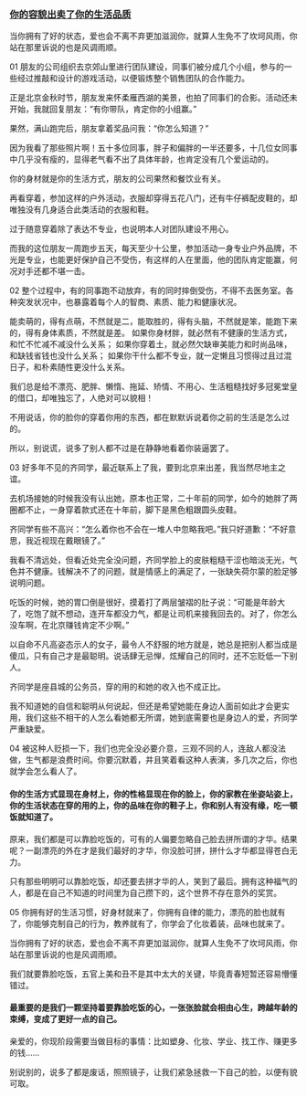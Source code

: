 ### [你的容貌出卖了你的生活品质](http://mp.weixin.qq.com/s?__biz=MzA5MjY1MjQxOA==&mid=2668279190&idx=1&sn=350d2ff345650d76d9285a34b8d19f70&chksm=8a97c37bbde04a6d1b9ffd48e55bc0508d5a7f83d878828d68778cf44bad7996ed5989ae2c12&scene=0#wechat_redirect)


当你拥有了好的状态，爱也会不离不弃更加滋润你，就算人生免不了坎坷风雨，你站在那里诉说的也是风调雨顺。

01
朋友的公司组织去京郊山里进行团队建设，同事们被分成几个小组，参与的一些经过推敲和设计的游戏活动，以便锻炼整个销售团队的合作能力。

正是北京金秋时节，朋友发来怀柔雁西湖的美景，也拍了同事们的合影。活动还未开始，我就回复朋友：“有你带队，肯定你的小组赢。”

果然，满山跑完后，朋友拿着奖品问我：“你怎么知道？”

因为我看了那些照片啊！五十多位同事，胖子和偏胖的一半还要多，十几位女同事中几乎没有瘦的，显得老气看不出了具体年龄，也肯定没有几个爱运动的。

你的身材就是你的生活方式，朋友的公司果然和餐饮业有关。

再看穿着，参加这样的户外活动，衣服却穿得五花八门，还有牛仔裤配皮鞋的，却唯独没有几身适合此类活动的衣服和鞋。

过于随意穿着除了表达不专业，也说明本人对团队建设不用心。

而我的这位朋友一周跑步五天，每天至少十公里，参加活动一身专业户外品牌，不光是专业，也能更好保护自己不受伤，有这样的人在里面，他的团队肯定能赢，何况对手还都不堪一击。

02
整个过程中，有的同事跑不动放弃，有的同时摔倒受伤，不得不去医务室。各种突发状况中，也暴露着每个人的智商、素质、能力和健康状况。

能卖萌的，得有点萌，不然就是二，能取胜的，得有头脑，不然就是笨，能跑下来的，得有身体素质，不然就是差。
如果你身材胖，就必然有不健康的生活方式，和忙不忙减不减没什么关系；
如果你穿着土，就必然欠缺审美能力和时尚品味，和缺钱省钱也没什么关系；
如果你干什么都不专业，就一定懒且习惯得过且过混日子，和朴素随性更没什么关系。

我们总是给不漂亮、肥胖、懒惰、拖延、矫情、不用心、生活粗糙找好多冠冕堂皇的借口，却唯独忘了，人绝对可以貌相！

不用说话，你的脸你的穿着你用的东西，都在默默诉说着你之前的生活是怎么过的。

所以，别说谎，说多了别人都不过是在静静地看着你装逼罢了。

03
好多年不见的齐同学，最近联系上了我，要到北京来出差，我当然尽地主之谊。

去机场接她的时候我没有认出她，原本也正常，二十年前的同学，如今的她胖了两圈都不止，一身穿着款式还在十年前，脚下是黑色粗跟圆头皮鞋。

齐同学有些不高兴：“怎么着你也不会在一堆人中忽略我吧。”我只好道歉：“不好意思，我近视现在戴眼镜了。”

我看不清远处，但看近处完全没问题，齐同学脸上的皮肤粗糙干涩也暗淡无光，气色并不健康。钱解决不了的问题，就是情感上的满足了，一张缺失荷尔蒙的脸足够说明问题。

吃饭的时候，她的胃口倒是很好，摸着打了两层皱褶的肚子说：“可能是年龄大了，吃饱了就不想动，连开车都没力气，都是让司机来接我回去的。对了，你怎么没车啊，在北京赚钱肯定不少啊。”

以自命不凡高姿态示人的女子，最令人不舒服的地方就是，她总是把别人都当成是傻瓜，只有自己才是最聪明。说话肆无忌惮，炫耀自己的同时，还不忘贬低一下别人。

齐同学是座县城的公务员，穿的用的和她的收入也不成正比。

我不知道她的自信和聪明从何说起，但还是希望她能在身边人面前如此才会更实用，我们这些不相干的人怎么看她都无所谓，她到底需要也是身边人的爱，齐同学严重缺爱。

04
被这种人贬损一下，我们也完全没必要介意，三观不同的人，连敌人都没法做，生气都是浪费时间。你要沉默着，并且笑着看这种人表演，多几次之后，你也就学会怎么看人了。

#### 你的生活方式显现在身材上，你的性格显现在你的脸上，你的家教在坐姿站姿上，你的生活状态在穿的用的上，你的品味在你的鞋子上，你和别人有没有缘，吃一顿饭就知道了。

原来，我们都是可以靠脸吃饭的，可有的人偏要忽略自己脸去拼所谓的才华。结果呢？一副漂亮的外在才是我们最好的才华，你没脸可拼，拼什么才华都显得苍白无力。

只有那些明明可以靠脸吃饭，却还要去拼才华的人，笑到了最后。拥有这种福气的人，都是在自己不知道的时间里为自己攒下的，这个世界不存在意外的奖赏。

05
你拥有好的生活习惯，好身材就来了，你拥有自律的能力，漂亮的脸也就有了，你能够克制自己的行为，教养就有了，你学会了化妆着装，品味也就来了。

当你拥有了好的状态，爱也会不离不弃更加滋润你，就算人生免不了坎坷风雨，你站在那里诉说的也是风调雨顺。

我们就要靠脸吃饭，五官上美和丑不是其中太大的关键，毕竟青春短暂还容易懵懂错过。

#### 最重要的是我们一颗坚持着要靠脸吃饭的心，一张张脸就会相由心生，跨越年龄的束缚，变成了更好一点的自己。

亲爱的，你现阶段需要当做目标的事情：比如塑身、化妆、学业、找工作、赚更多的钱……

别说别的，说多了都是废话，照照镜子，让我们紧急拯救一下自己的脸，以便有貌可取。

